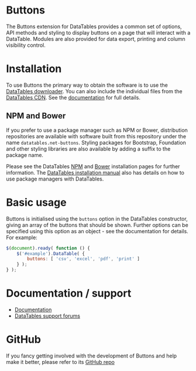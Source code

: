 # Buttons

The Buttons extension for DataTables provides a common set of options, API methods and styling to display buttons on a
page that will interact with a DataTable. Modules are also provided for data export, printing and column visibility
control.

# Installation

To use Buttons the primary way to obtain the software is to use the [DataTables downloader](//datatables.net/download).
You can also include the individual files from the [DataTables CDN](//cdn.datatables.net). See
the [documentation](http://datatables.net/extensions/buttons/) for full details.

## NPM and Bower

If you prefer to use a package manager such as NPM or Bower, distribution repositories are available with software built
from this repository under the name `datatables.net-buttons`. Styling packages for Bootstrap, Foundation and other
styling libraries are also available by adding a suffix to the package name.

Please see the DataTables [NPM](//datatables.net/download/npm) and [Bower](//datatables.net/download/bower) installation
pages for further information. The [DataTables installation manual](//datatables.net/manual/installation) also has
details on how to use package managers with DataTables.

# Basic usage

Buttons is initialised using the `buttons` option in the DataTables constructor, giving an array of the buttons that
should be shown. Further options can be specified using this option as an object - see the documentation for details.
For example:

```js
$(document).ready( function () {
    $('#example').DataTable( {
    	buttons: [ 'csv', 'excel', 'pdf', 'print' ]
    } );
} );
```

# Documentation / support

* [Documentation](https://datatables.net/extensions/buttons/)
* [DataTables support forums](http://datatables.net/forums)

# GitHub

If you fancy getting involved with the development of Buttons and help make it better, please refer to
its [GitHub repo](https://github.com/DataTables/Buttons)

